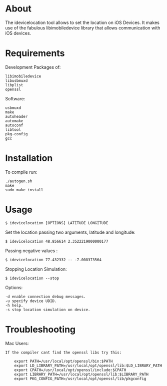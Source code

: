 About
=====
The idevicelocation tool allows to set the location on iOS Devices. It makes use of the fabulous libimobiledevice library that allows communication
with iOS devices.

Requirements
============

Development Packages of:

	libimobiledevice
	libusbmuxd
	libplist
	openssl

Software:

	usbmuxd
	make
	autoheader
	automake
	autoconf
	libtool
	pkg-config
	gcc

Installation
============

To compile run:

	./autogen.sh
	make
	sudo make install

Usage
=====

	$ idevicelocation [OPTIONS] LATITUDE LONGITUDE
 
Set the location passing two arguments, latitude and longitude:

	$ idevicelocation 48.856614 2.3522219000000177 

Passing negative values :

	$ idevicelocation 77.432332 -- -7.008373564

Stopping Location Simulation:

	$ idevicelocation --stop

Options:

	-d enable connection debug messages.
	-u specify device UDID.
	-h help.
	-s stop location simulation on device. 
	
Troubleshooting
===============

Mac Users: 

	If the compiler cant find the openssl libs try this:

		export PATH=/usr/local/opt/openssl/bin:$PATH
		export LD_LIBRARY_PATH=/usr/local/opt/openssl/lib:$LD_LIBRARY_PATH
		export CPATH=/usr/local/opt/openssl/include:$CPATH
		export LIBRARY_PATH=/usr/local/opt/openssl/lib:$LIBRARY_PATH
		export PKG_CONFIG_PATH=/usr/local/opt/openssl/lib/pkgconfig


